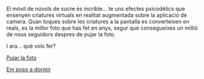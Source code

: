 El móvil de núvols de sucre és incríble... te uns efectes psicodélics que
ensenyen criatures virtuals en realitat augmentada sobre la aplicació de camera. 
Quan toques sobre les criatures a la pantalla es converteixen en reals, 
es la millor foto que has fet en anys, segur que consegueixes un millió de nous 
seguidors despres de pujar la foto.

I ara... què vols fer?

[Pujar la foto](pujar_foto/pujar_foto.md)

[Em poso a dormir](../../dormir/dormir.md)